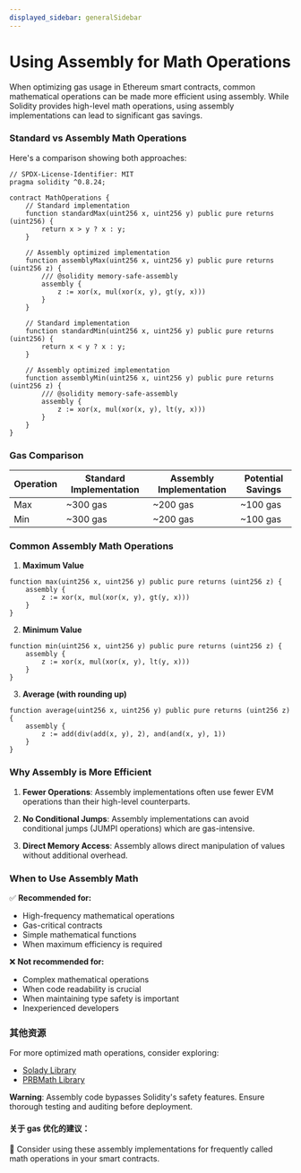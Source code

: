 ```yaml
---
displayed_sidebar: generalSidebar
---
```


# Using Assembly for Math Operations

When optimizing gas usage in Ethereum smart contracts, common mathematical operations can be made more efficient using assembly. While Solidity provides high-level math operations, using assembly implementations can lead to significant gas savings.

### Standard vs Assembly Math Operations

Here's a comparison showing both approaches:

```solidity
// SPDX-License-Identifier: MIT
pragma solidity ^0.8.24;

contract MathOperations {
    // Standard implementation
    function standardMax(uint256 x, uint256 y) public pure returns (uint256) {
        return x > y ? x : y;
    }

    // Assembly optimized implementation
    function assemblyMax(uint256 x, uint256 y) public pure returns (uint256 z) {
        /// @solidity memory-safe-assembly
        assembly {
            z := xor(x, mul(xor(x, y), gt(y, x)))
        }
    }

    // Standard implementation
    function standardMin(uint256 x, uint256 y) public pure returns (uint256) {
        return x < y ? x : y;
    }

    // Assembly optimized implementation
    function assemblyMin(uint256 x, uint256 y) public pure returns (uint256 z) {
        /// @solidity memory-safe-assembly
        assembly {
            z := xor(x, mul(xor(x, y), lt(y, x)))
        }
    }
}
```

### Gas Comparison

| Operation | Standard Implementation  | Assembly Implementation  | Potential Savings        |
| --------- | ------------------------ | ------------------------ | ------------------------ |
| Max       | ~300 gas | ~200 gas | ~100 gas |
| Min       | ~300 gas | ~200 gas | ~100 gas |

### Common Assembly Math Operations

1. **Maximum Value**

```solidity
function max(uint256 x, uint256 y) public pure returns (uint256 z) {
    assembly {
        z := xor(x, mul(xor(x, y), gt(y, x)))
    }
}
```

2. **Minimum Value**

```solidity
function min(uint256 x, uint256 y) public pure returns (uint256 z) {
    assembly {
        z := xor(x, mul(xor(x, y), lt(y, x)))
    }
}
```

3. **Average (with rounding up)**

```solidity
function average(uint256 x, uint256 y) public pure returns (uint256 z) {
    assembly {
        z := add(div(add(x, y), 2), and(and(x, y), 1))
    }
}
```

### Why Assembly is More Efficient

1. **Fewer Operations**: Assembly implementations often use fewer EVM operations than their high-level counterparts.

2. **No Conditional Jumps**: Assembly implementations can avoid conditional jumps (JUMPI operations) which are gas-intensive.

3. **Direct Memory Access**: Assembly allows direct manipulation of values without additional overhead.

### When to Use Assembly Math

✅ **Recommended for:**

- High-frequency mathematical operations
- Gas-critical contracts
- Simple mathematical functions
- When maximum efficiency is required

❌ **Not recommended for:**

- Complex mathematical operations
- When code readability is crucial
- When maintaining type safety is important
- Inexperienced developers

### 其他资源

For more optimized math operations, consider exploring:

- [Solady Library](https://github.com/Vectorized/solady)
- [PRBMath Library](https://github.com/PaulRBerg/prb-math)

**Warning**: Assembly code bypasses Solidity's safety features. Ensure thorough testing and auditing before deployment.

#### 关于 gas 优化的建议：

🌟 Consider using these assembly implementations for frequently called math operations in your smart contracts.
